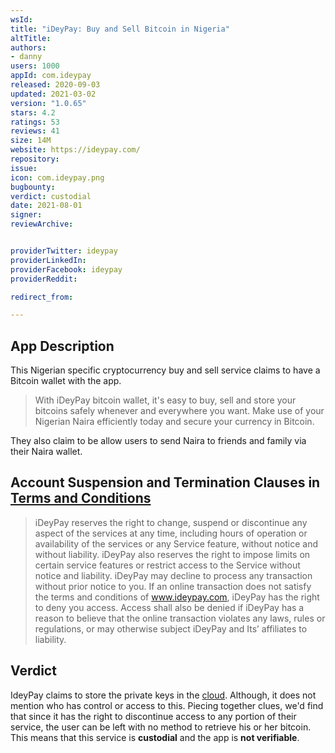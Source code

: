 ```yaml
---
wsId:
title: "iDeyPay: Buy and Sell Bitcoin in Nigeria"
altTitle:
authors:
- danny
users: 1000
appId: com.ideypay
released: 2020-09-03
updated: 2021-03-02
version: "1.0.65"
stars: 4.2
ratings: 53
reviews: 41
size: 14M
website: https://ideypay.com/
repository:
issue:
icon: com.ideypay.png
bugbounty:
verdict: custodial
date: 2021-08-01
signer:
reviewArchive:


providerTwitter: ideypay
providerLinkedIn:
providerFacebook: ideypay
providerReddit:

redirect_from:

---
```



## App Description

This Nigerian specific cryptocurrency buy and sell service claims to have a Bitcoin wallet with the app.

> With iDeyPay bitcoin wallet, it's easy to buy, sell and store your bitcoins safely whenever and everywhere you want. Make use of your Nigerian Naira efficiently today and secure your currency in Bitcoin.

They also claim to be allow users to send Naira to friends and family via their Naira wallet.

## Account Suspension and Termination Clauses in [Terms and Conditions](https://ideypay.com/terms.html)

> iDeyPay reserves the right to change, suspend or discontinue any aspect of the services at any time, including hours of operation or availability of the services or any Service feature, without notice and without liability. iDeyPay also reserves the right to impose limits on certain service features or restrict access to the Service without notice and liability. iDeyPay may decline to process any transaction without prior notice to you. If an online transaction does not satisfy the terms and conditions of www.ideypay.com, iDeyPay has the right to deny you access. Access shall also be denied if iDeyPay has a reason to believe that the online transaction violates any laws, rules or regulations, or may otherwise subject iDeyPay and Its’ affiliates to liability.

## Verdict

IdeyPay claims to store the private keys in the [cloud](https://ideypay.com/bitcoin). Although, it does not mention who has control or access to this. Piecing together clues, we'd find that since it has the right to discontinue access to any portion of their service, the user can be left with no method to retrieve his or her bitcoin. This means that this service is **custodial** and the app is **not verifiable**.  
